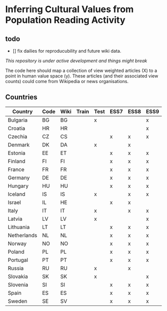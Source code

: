 # Inferring Cultural Values from Population Reading Activity

## todo
- [] fix dailies for reproducubility and future wiki data.

*This repository is under active development and things might break*

The code here should map a collection of view weighted articles (X) to a point in human value space (y).
These articles (and their associated view counts) could come from Wikipedia or news organisations.


## Countries

| Country     | Code | Wiki | Train | Test | ESS7 | ESS8 | ESS9 |
|-------------|------|------|-------|------|------|------|------|
| Bulgaria    | BG   | BG   |       | x    |      |      | x    |
| Croatia     | HR   | HR   |       |      |      |      | x    |
| Czechia     | CZ   | CS   |       |      | x    | x    | x    |
| Denmark     | DK   | DA   |       | x    |      | x    |      | 
| Estonia     | EE   | ET   |       |      | x    | x    | x    |
| Finland     | FI   | FI   |       |      | x    | x    | x    |
| France      | FR   | FR   |       |      | x    | x    | x    |
| Germany     | DE   | DE   |       |      | x    | x    | x    |
| Hungary     | HU   | HU   |       |      | x    | x    | x    |
| Iceland     | IS   | IS   |       | x    |      | x    | x    |
| Israel      | IL   | HE   |       |      | x    | x    |      |
| Italy       | IT   | IT   |       | x    |      | x    | x    |
| Latvia      | LV   | LV   |       | x    |      |      | x    |
| Lithuania   | LT   | LT   |       |      | x    | x    | x    |
| Netherlands | NL   | NL   |       |      | x    | x    | x    |
| Norway      | NO   | NO   |       |      | x    | x    | x    |
| Poland      | PL   | PL   |       |      | x    | x    | x    |
| Portugal    | PT   | PT   |       |      | x    | x    | x    |
| Russia      | RU   | RU   |       | x    |      | x    |      |
| Slovakia    | SK   | SK   |       | x    |      |      | x    |
| Slovenia    | SI   | SI   |       |      | x    | x    | x    |
| Spain       | ES   | ES   |       |      | x    | x    | x    |
| Sweden      | SE   | SV   |       |      | x    | x    | x    |
